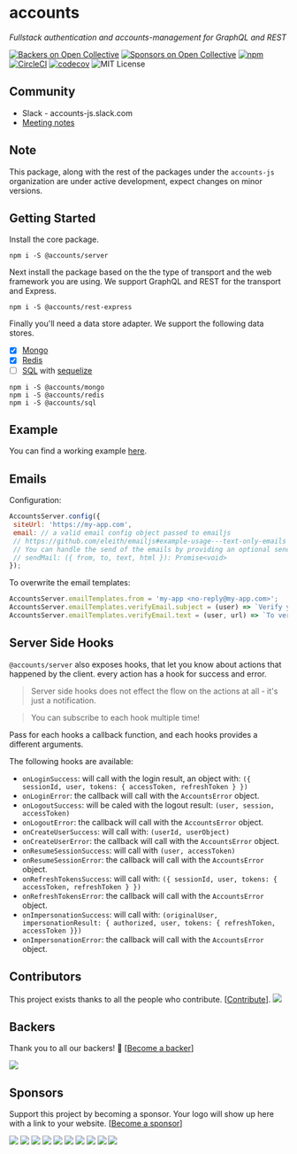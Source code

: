 # accounts

*Fullstack authentication and accounts-management for GraphQL and REST*

[![Backers on Open Collective](https://opencollective.com/accounts-js/backers/badge.svg)](#backers)
[![Sponsors on Open Collective](https://opencollective.com/accounts-js/sponsors/badge.svg)](#sponsors)
[![npm](https://img.shields.io/npm/v/@accounts/server.svg?maxAge=2592000)](https://www.npmjs.com/package/@accounts/accounts)
[![CircleCI](https://circleci.com/gh/accounts-js/accounts.svg?style=svg)](https://circleci.com/gh/accounts-js/accounts)
[![codecov](https://codecov.io/gh/accounts-js/accounts/branch/master/graph/badge.svg)](https://codecov.io/gh/accounts-js/accounts)
![MIT License](https://img.shields.io/badge/license-MIT-blue.svg)

## Community

- Slack - accounts-js.slack.com
- [Meeting notes](https://github.com/accounts-js/accounts/blob/master/MEETINGS.md)

## Note

This package, along with the rest of the packages under the `accounts-js` organization are under active development, expect changes on minor versions.

## Getting Started

Install the core package.

```
npm i -S @accounts/server
```

Next install the package based on the the type of transport and the web framework you are using. We support GraphQL and REST for the transport and Express.

```
npm i -S @accounts/rest-express
```

Finally you'll need a data store adapter. We support the following data stores.

- [x] [Mongo](https://github.com/accounts-js/mongo)
- [x] [Redis](https://github.com/accounts-js/redis)
- [ ] [SQL](https://github.com/accounts-js/sql) with [sequelize](http://docs.sequelizejs.com/en/v3/)

```
npm i -S @accounts/mongo
npm i -S @accounts/redis
npm i -S @accounts/sql
```

## Example

You can find a working example [here](https://github.com/accounts-js/examples).

## Emails

Configuration:
```javascript
AccountsServer.config({
 siteUrl: 'https://my-app.com',
 email: // a valid email config object passed to emailjs
 // https://github.com/eleith/emailjs#example-usage---text-only-emails
 // You can handle the send of the emails by providing an optional sendMail function
 // sendMail: ({ from, to, text, html }): Promise<void>
});
```

To overwrite the email templates:
```javascript
AccountsServer.emailTemplates.from = 'my-app <no-reply@my-app.com>';
AccountsServer.emailTemplates.verifyEmail.subject = (user) => `Verify your account email ${user.profile.lastname}`;
AccountsServer.emailTemplates.verifyEmail.text = (user, url) => `To verify your account email please click on this link: ${url}`;
```

## Server Side Hooks

`@accounts/server` also exposes hooks, that let you know about actions that happened by the client. every action has a hook for success and error.

> Server side hooks does not effect the flow on the actions at all - it's just a notification.

> You can subscribe to each hook multiple time!

Pass for each hooks a callback function, and each hooks provides a different arguments.

The following hooks are available:

* `onLoginSuccess`: will call with the login result, an object with: `({ sessionId, user, tokens: { accessToken, refreshToken } })`
* `onLoginError`: the callback will call with the `AccountsError` object.
* `onLogoutSuccess`: will be caled with the logout result: `(user, session, accessToken)`
* `onLogoutError`: the callback will call with the `AccountsError` object.
* `onCreateUserSuccess`: will call with: `(userId, userObject)`
* `onCreateUserError`: the callback will call with the `AccountsError` object.
* `onResumeSessionSuccess`: will call with `(user, accessToken)`
* `onResumeSessionError`: the callback will call with the `AccountsError` object.
* `onRefreshTokensSuccess`: will call with: `({ sessionId, user, tokens: { accessToken, refreshToken } })`
* `onRefreshTokensError`: the callback will call with the `AccountsError` object.
* `onImpersonationSuccess`: will call with: `(originalUser, impersonationResult: { authorized, user, tokens: { refreshToken, accessToken }})`
* `onImpersonationError`: the callback will call with the `AccountsError` object.

## Contributors

This project exists thanks to all the people who contribute. [[Contribute](CONTRIBUTING.md)].
<a href="graphs/contributors"><img src="https://opencollective.com/accounts-js/contributors.svg?width=890" /></a>


## Backers

Thank you to all our backers! 🙏 [[Become a backer](https://opencollective.com/accounts-js#backer)]

<a href="https://opencollective.com/accounts-js#backers" target="_blank"><img src="https://opencollective.com/accounts-js/backers.svg?width=890"></a>


## Sponsors

Support this project by becoming a sponsor. Your logo will show up here with a link to your website. [[Become a sponsor](https://opencollective.com/accounts-js#sponsor)]

<a href="https://opencollective.com/accounts-js/sponsor/0/website" target="_blank"><img src="https://opencollective.com/accounts-js/sponsor/0/avatar.svg"></a>
<a href="https://opencollective.com/accounts-js/sponsor/1/website" target="_blank"><img src="https://opencollective.com/accounts-js/sponsor/1/avatar.svg"></a>
<a href="https://opencollective.com/accounts-js/sponsor/2/website" target="_blank"><img src="https://opencollective.com/accounts-js/sponsor/2/avatar.svg"></a>
<a href="https://opencollective.com/accounts-js/sponsor/3/website" target="_blank"><img src="https://opencollective.com/accounts-js/sponsor/3/avatar.svg"></a>
<a href="https://opencollective.com/accounts-js/sponsor/4/website" target="_blank"><img src="https://opencollective.com/accounts-js/sponsor/4/avatar.svg"></a>
<a href="https://opencollective.com/accounts-js/sponsor/5/website" target="_blank"><img src="https://opencollective.com/accounts-js/sponsor/5/avatar.svg"></a>
<a href="https://opencollective.com/accounts-js/sponsor/6/website" target="_blank"><img src="https://opencollective.com/accounts-js/sponsor/6/avatar.svg"></a>
<a href="https://opencollective.com/accounts-js/sponsor/7/website" target="_blank"><img src="https://opencollective.com/accounts-js/sponsor/7/avatar.svg"></a>
<a href="https://opencollective.com/accounts-js/sponsor/8/website" target="_blank"><img src="https://opencollective.com/accounts-js/sponsor/8/avatar.svg"></a>
<a href="https://opencollective.com/accounts-js/sponsor/9/website" target="_blank"><img src="https://opencollective.com/accounts-js/sponsor/9/avatar.svg"></a>


